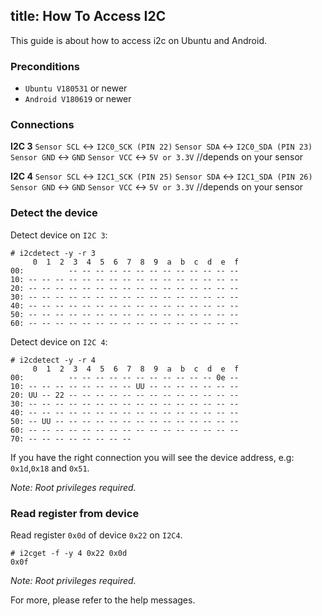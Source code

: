 title: How To Access I2C
---


This guide is about how to access i2c on Ubuntu and Android.

### Preconditions
* `Ubuntu V180531` or newer
* `Android V180619` or newer

### Connections
**I2C 3**
`Sensor SCL` <-> `I2C0_SCK (PIN 22)`
`Sensor SDA` <-> `I2C0_SDA (PIN 23)`
`Sensor GND` <-> `GND`
`Sensor VCC` <-> `5V or 3.3V` //depends on your sensor

**I2C 4**
`Sensor SCL` <-> `I2C1_SCK (PIN 25)`
`Sensor SDA` <-> `I2C1_SDA (PIN 26)`
`Sensor GND` <-> `GND`
`Sensor VCC` <-> `5V or 3.3V` //depends on your sensor


### Detect the device
Detect device on `I2C 3`:
```
# i2cdetect -y -r 3
     0  1  2  3  4  5  6  7  8  9  a  b  c  d  e  f
00:          -- -- -- -- -- -- -- -- -- -- -- -- -- 
10: -- -- -- -- -- -- -- -- -- -- -- -- -- -- -- -- 
20: -- -- -- -- -- -- -- -- -- -- -- -- -- -- -- -- 
30: -- -- -- -- -- -- -- -- -- -- -- -- -- -- -- -- 
40: -- -- -- -- -- -- -- -- -- -- -- -- -- -- -- -- 
50: -- -- -- -- -- -- -- -- -- -- -- -- -- -- -- -- 
60: -- -- -- -- -- -- -- -- -- -- -- -- -- -- -- --
```
Detect device on `I2C 4`:
```
# i2cdetect -y -r 4
     0  1  2  3  4  5  6  7  8  9  a  b  c  d  e  f
00:          -- -- -- -- -- -- -- -- -- -- -- 0e -- 
10: -- -- -- -- -- -- -- -- UU -- -- -- -- -- -- -- 
20: UU -- 22 -- -- -- -- -- -- -- -- -- -- -- -- -- 
30: -- -- -- -- -- -- -- -- -- -- -- -- -- -- -- -- 
40: -- -- -- -- -- -- -- -- -- -- -- -- -- -- -- -- 
50: -- UU -- -- -- -- -- -- -- -- -- -- -- -- -- -- 
60: -- -- -- -- -- -- -- -- -- -- -- -- -- -- -- -- 
70: -- -- -- -- -- -- -- --
```
If you have the right connection you will see the device address, e.g: `0x1d`,`0x18` and `0x51`.

*Note: Root privileges required.*

### Read register from device
Read register `0x0d` of device `0x22` on `I2C4`.
```
# i2cget -f -y 4 0x22 0x0d
0x0f
```
*Note: Root privileges required.* 

For more, please refer to the help messages.
